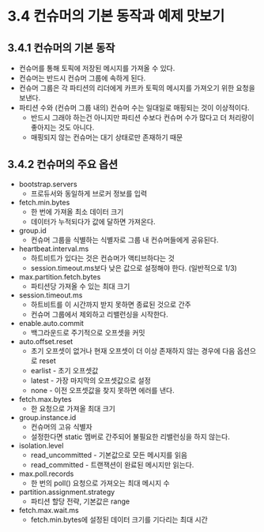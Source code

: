 # 3.4 컨슈머의 기본 동작과 예제 맛보기

## 3.4.1 컨슈머의 기본 동작

- 컨슈머를 통해 토픽에 저장된 메시지를 가져올 수 있다.
- 컨슈머는 반드시 컨슈머 그룹에 속하게 된다.
- 컨슈머 그룹은 각 파티션의 리더에게 카프카 토픽의 메시지를 가져오기 위한 요청을 보낸다.
- 파티션 수와 (컨슈머 그룹 내의) 컨슈머 수는 일대일로 매핑되는 것이 이상적이다.
    - 반드시 그래야 하는건 아니지만 파티션 수보다 컨슈머 수가 많다고 더 처리량이 좋아지는 것도 아니다.
    - 매핑되지 않는 컨슈머는 대기 상태로만 존재하기 때문

## 3.4.2 컨슈머의 주요 옵션

- bootstrap.servers
    - 프로듀서와 동일하게 브로커 정보를 입력
- fetch.min.bytes
    - 한 번에 가져올 최소 데이터 크기
    - 데이터가 누적되다가 값에 달하면 가져온다.
- group.id
    - 컨슈머 그룹을 식별하는 식별자로 그룹 내 컨슈머들에게 공유된다.
- heartbeat.interval.ms
    - 하트비트가 있다는 것은 컨슈머가 액티브하다는 것
    - session.timeout.ms보다 낮은 값으로 설정해야 한다. (일반적으로 1/3)
- max.partition.fetch.bytes
    - 파티션당 가져올 수 있는 최대 크기
- session.timeout.ms
    - 하트비트를 이 시간까지 받지 못하면 종료된 것으로 간주
    - 컨슈머 그룹에서 제외하고 리밸런싱을 시작한다.
- enable.auto.commit
    - 백그라운드로 주기적으로 오프셋을 커밋
- auto.offset.reset
    - 초기 오프셋이 없거나 현재 오프셋이 더 이상 존재하지 않는 경우에 다음 옵션으로 reset
    - earlist - 초기 오프셋값
    - latest - 가장 마지막의 오프셋값으로 설정
    - none - 이전 오프셋값을 찾지 못하면 에러를 낸다.
- fetch.max.bytes
    - 한 요청으로 가져올 최대 크기
- group.instance.id
    - 컨슈머의 고유 식별자
    - 설정한다면 static 멤버로 간주되어 불필요한 리밸런싱을 하지 않는다.
- isolation.level
    - read_uncommitted - 기본값으로 모든 메시지를 읽음
    - read_committed - 트랜잭션이 완료된 메시지만 읽는다.
- max.poll.records
    - 한 번의 poll() 요청으로 가져오는 최대 메시지 수
- partition.assignment.strategy
    - 파티션 할당 전략, 기본값은 range
- fetch.max.wait.ms
    - fetch.min.bytes에 설정된 데이터 크기를 기다리는 최대 시간

